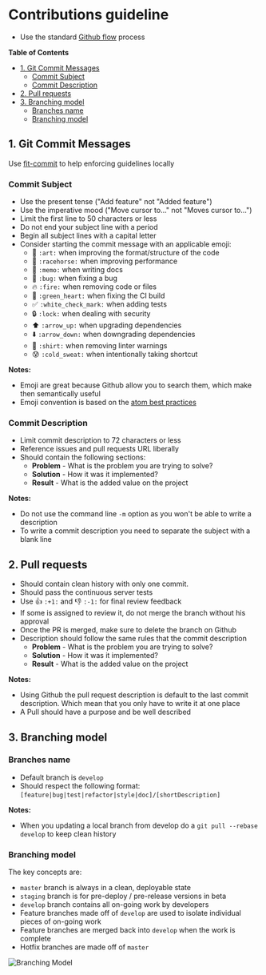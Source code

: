 # Contributions guideline

* Use the standard [Github flow](https://guides.github.com/introduction/flow/) process

<!-- START doctoc generated TOC please keep comment here to allow auto update -->
<!-- DON'T EDIT THIS SECTION, INSTEAD RE-RUN doctoc TO UPDATE -->
**Table of Contents**

- [1. Git Commit Messages](#1-git-commit-messages)
  - [Commit Subject](#commit-subject)
  - [Commit Description](#commit-description)
- [2. Pull requests](#2-pull-requests)
- [3. Branching model](#3-branching-model)
  - [Branches name](#branches-name)
  - [Branching model](#branching-model)

<!-- END doctoc generated TOC please keep comment here to allow auto update -->

## 1. Git Commit Messages

Use [fit-commit](https://github.com/m1foley/fit-commit) to help enforcing
guidelines locally

### Commit Subject

* Use the present tense ("Add feature" not "Added feature")
* Use the imperative mood ("Move cursor to..." not "Moves cursor to...")
* Limit the first line to 50 characters or less
* Do not end your subject line with a period
* Begin all subject lines with a capital letter
* Consider starting the commit message with an applicable emoji:
  * :art: `:art:` when improving the format/structure of the code
  * :racehorse: `:racehorse:` when improving performance
  * :memo: `:memo:` when writing docs
  * :bug: `:bug:` when fixing a bug
  * :fire: `:fire:` when removing code or files
  * :green_heart: `:green_heart:` when fixing the CI build
  * :white_check_mark: `:white_check_mark:` when adding tests
  * :lock: `:lock:` when dealing with security
  * :arrow_up: `:arrow_up:` when upgrading dependencies
  * :arrow_down: `:arrow_down:` when downgrading dependencies
  * :shirt: `:shirt:` when removing linter warnings
  * :cold_sweat: `:cold_sweat:` when intentionally taking shortcut

**Notes:**

* Emoji are great because Github allow you to search them, which make then
  semantically useful
* Emoji convention is based on the [atom best
  practices](https://github.com/atom/atom/blob/master/CONTRIBUTING.md#git-commit-messages)

### Commit Description

* Limit commit description to 72 characters or less
* Reference issues and pull requests URL liberally
* Should contain the following sections:
  * **Problem** - What is the problem you are trying to solve?
  * **Solution** - How it was it implemented?
  * **Result** - What is the added value on the project

**Notes:**

* Do not use the command line `-m` option as you won't be able to write a description
* To write a commit description you need to separate the subject with a blank line

## 2. Pull requests

* Should contain clean history with only one commit.
* Should pass the continuous server tests
* Use :+1: `:+1:` and :-1: `:-1:` for final review feedback
* If some is assigned to review it, do not merge the branch without his approval
* Once the PR is merged, make sure to delete the branch on Github
* Description should follow the same rules that the commit description
  * **Problem** - What is the problem you are trying to solve?
  * **Solution** - How it was it implemented?
  * **Result** - What is the added value on the project

**Notes:**

* Using Github the pull request description is default to the last commit
description. Which mean that you only have to write it at one place
* A Pull should have a purpose and be well described

## 3. Branching model

### Branches name

* Default branch is `develop`
* Should respect the following format: `[feature|bug|test|refactor|style|doc]/[shortDescription]`

**Notes:**

* When you updating a local branch from develop do a `git pull --rebase
  develop` to keep clean history 

### Branching model

The key concepts are:

* `master` branch is always in a clean, deployable state
* `staging` branch is for pre-deploy / pre-release versions in beta
* `develop` branch contains all on-going work by developers 
* Feature branches made off of `develop` are used to isolate individual pieces of on-going work 
* Feature branches are merged back into `develop` when the work is complete
* Hotfix branches are made off of `master`

![Branching Model](http://nvie.com/img/git-model@2x.png)

